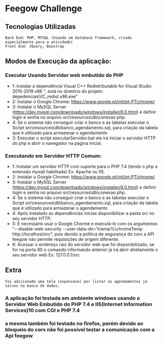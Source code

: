 # Feegow Challenge
 
## Tecnologias Utilizadas
    Back End: PHP, MYSQL (Usando um database framework, criado especialmente para a atividade)
    Front End: JQuery, Boostrap
 
 
## Modos de Execução da aplicação:
### Executar Usando Servidor web embutido do PHP
 
- 1: Instalar a dependência Visual C++ Redistributable for Visual Studio 2015-2019 x86 ", está no diretório do projeto: depedencias\VC_redist.x86.exe"
- 2: Instalar o Google Chrome: https://www.google.pt/intl/pt-PT/chrome/
- 3: Instalar o MySQL Server  (https://dev.mysql.com/downloads/windows/installer/8.0.html)  e definir login e senha no arquivo src\resources\db\conexao.php.
- 4: Se o sistema não conseguir criar o banco e as tabelas executar o Script src\resources\db\banco_agendamento.sql, para criação da tabela que é utilizado para armazenar o agendamento
- 3: Executar o script executarServidor.bat ele irá iniciar o servidor HTTP do php e abrir o navegador na página inicial.
 
 
### Executando em Servidor HTTP Comum:
-  1: Instalar um servidor HTTP com suporte para o PHP 7.4 (tendo o php a extensão mysqli habilitada) Ex: Apache ou IIS.
-  2: Instalar o Google Chrome: https://www.google.pt/intl/pt-PT/chrome/
-  3: Instalar o MySQL Server (https://dev.mysql.com/downloads/windows/installer/8.0.html) e definir login e senha no arquivo src\resources\db\conexao.php.
-  4: Se o sistema não conseguir criar o banco e as tabelas executar o Script src\resources\db\banco_agendamento.sql, para criação da tabela que é utilizado para armazenar o agendamento
-  4: Após instalado as dependências inicias disponibilizar a pasta src no seu servidor HTTP;
-  5: É necessário usar o Google Chorme e executá-lo com os argumentos "--disable-web-security  --user-data-dir=%temp%\chromeTemp http://localhost/src", pois devido a política de segurança do cors a API feegow não permite requisições de origem diferente.
-  6: Acessar o endereço raiz do servidor web que foi disponibilizado, se for na porta 80 o comando informando anterior já irá abrir diretamente o seu servidor web Ex: 127.0.0.1/src
 
## Extra
    Foi adicionado uma tela responsável por listar os agendamentos já salvos no banco de dados.
 
### A aplicação foi testada em ambiente windows usando o Servidor Web Embutido do PHP 7.4 e IIS(Internet Information Services)10 com CGI e PHP 7.4
### a mesma também foi testado no firefox, porém devido ao bloqueio do cors não foi possível testar a comunicação com a Api feegow
